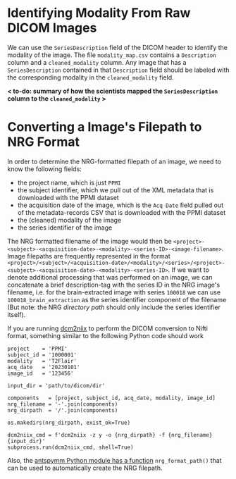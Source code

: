 # Identifying Modality From Raw DICOM Images
We can use the `SeriesDescription` field of the DICOM header to identify the modality of the image. The file `modality_map.csv` contains a `Description` column and a `cleaned_modality` column. Any image that has a `SeriesDescription` contained in
that `Description` field should be labeled with the corresponding modality in the `cleaned_modality` field.

**< to-do: summary of how the scientists mapped the `SeriesDescription` column to the `cleaned_modality` >**



# Converting a Image's Filepath to NRG Format
In order to determine the NRG-formatted filepath of an image, we need to know the following fields: 
- the project name, which is just `PPMI`
- the subject identifier, which we pull out of the XML metadata that is downloaded with the PPMI dataset
- the acquisition date of the image, which is the `Acq Date` field pulled out of the metadata-records CSV that is downloaded with the PPMI dataset
- the (cleaned) modality of the image
- the series identifier of the image

The NRG formatted filename of the image would then be `<project>-<subject>-<acquisition-date>-<modality>-<series-ID>-<image-filename>`.
Image filepaths are frequently represented in the format `<project>/<subject>/<acquisition-date>/<modality>/<series>/<project>-<subject>-<acquisition-date>-<modality>-<series-ID>`.
If we want to denote additional processing that was performed on an image, we can concatenate a brief description-tag with the series ID in the NRG image's filename, i.e. for the brain-extracted image with series `100018` we can use `100018_brain_extraction` as the series identifier component of the filename
(But note: the NRG *directory path* should only include the series identifier itself).

If you are running [dcm2niix](https://manpages.ubuntu.com/manpages/jammy/en/man1/dcm2niix.1.html) to perform the DICOM conversion to Nifti format, something similar to the following Python code should work

```
project    = 'PPMI'
subject_id = '1000001'
modality   = 'T2Flair'
acq_date   = '20230101'
image_id   = '123456'

input_dir = 'path/to/dicom/dir'

components   = [project, subject_id, acq_date, modality, image_id]
nrg_filename = '-'.join(components)
nrg_dirpath  = '/'.join(components)

os.makedirs(nrg_dirpath, exist_ok=True)

dcm2niix_cmd = f'dcm2niix -z y -o {nrg_dirpath} -f {nrg_filename} {input_dir}'
subprocess.run(dcm2niix_cmd, shell=True)
```

Also, the [antspymm Python module has a function](https://github.com/ANTsX/ANTsPyMM/blob/ba8deebd993b1a314ebe79dabf7e248132f6da8b/antspymm/mm.py#L913) `nrg_format_path()` that can be used to automatically create the NRG filepath.
